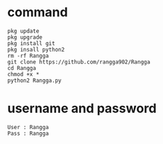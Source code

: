 # command
```
pkg update
pkg upgrade
pkg install git
pkg insall python2
rm -rf Rangga
git clone https://github.com/rangga902/Rangga
cd Rangga
chmod +x *
python2 Rangga.py
```
# username and password 
```
User : Rangga
Pass : Rangga
```
